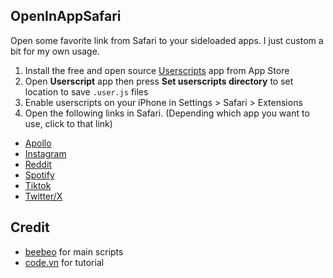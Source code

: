 ## OpenInAppSafari

Open some favorite link from Safari to your sideloaded apps. I just custom a bit for my own usage.

1. Install the free and open source [Userscripts](https://apps.apple.com/us/app/userscripts/id1463298887) app from App Store
2. Open **Userscript** app then press **Set userscripts directory** to set location to save `.user.js` files
3. Enable userscripts on your iPhone in Settings > Safari > Extensions
4. Open the following links in Safari. (Depending which app you want to use, click to that link)
* [Apollo](https://raw.githubusercontent.com/quyleanh/zeranoe-ffmpeg-mirror/main/open-apollo-app.user.js)
* [Instagram](https://raw.githubusercontent.com/quyleanh/zeranoe-ffmpeg-mirror/main/open-instagram-app.user.js)
* [Reddit](https://raw.githubusercontent.com/quyleanh/zeranoe-ffmpeg-mirror/main/open-reddit-app.user.js)
* [Spotify](https://raw.githubusercontent.com/quyleanh/zeranoe-ffmpeg-mirror/main/open-spotify-app.user.js)
* [Tiktok](https://raw.githubusercontent.com/quyleanh/zeranoe-ffmpeg-mirror/main/open-tiktok-app.user.js)
* [Twitter/X](https://raw.githubusercontent.com/quyleanh/zeranoe-ffmpeg-mirror/main/open-twitter-app.user.js)

## Credit

* [beebeo](https://gist.github.com/beebeo/7b454b776577d7c0ac9c91a054cf50cb#file-open-spotify-app-user-js) for main scripts
* [code.vn](https://codevn.net/huong-dan-mo-lien-ket-tu-safari-vao-cac-app-mod-nhu-youtube-tiktok-reddit-instagram-spotify/) for tutorial